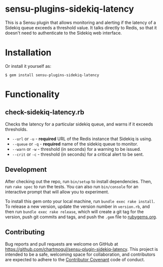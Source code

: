 # sensu-plugins-sidekiq-latency

This is a Sensu plugin that allows monitoring and alerting if the latency of
a Sidekiq queue exceeds a threshold value. It talks directly to Redis, so that
it doesn't need to authenticate to the Sidekiq web interface.

# Installation

Or install it yourself as:

    $ gem install sensu-plugins-sidekiq-latency

# Functionality

## check-sidekiq-latency.rb
Checks the latency for a particular sidekiq queue, and warns if it exceeds thresholds.

- `--url` or `-u` - **required** URL of the Redis instance that Sidekiq is using.
- `--queue` or `-q` - **required** name of the sidekiq queue to monitor.
- `--warn` or `-w` - threshold (in seconds) for a warning to be issued.
- `--crit` or `-c` - threshold (in seconds) for a critical alert to be sent.

## Development

After checking out the repo, run `bin/setup` to install dependencies. Then, run `rake spec` to run the tests. You can also run `bin/console` for an interactive prompt that will allow you to experiment.

To install this gem onto your local machine, run `bundle exec rake install`. To release a new version, update the version number in `version.rb`, and then run `bundle exec rake release`, which will create a git tag for the version, push git commits and tags, and push the `.gem` file to [rubygems.org](https://rubygems.org).

## Contributing

Bug reports and pull requests are welcome on GitHub at https://github.com/chartmogul/sensu-plugin-sidekiq-latency. This project is intended to be a safe, welcoming space for collaboration, and contributors are expected to adhere to the [Contributor Covenant](contributor-covenant.org) code of conduct.
